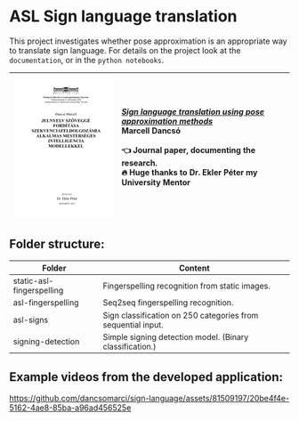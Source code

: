 # ASL Sign language translation

This project investigates whether pose approximation is an appropriate way to translate sign language. For details on the project look at the `documentation`, or in the `python notebooks`.

| <a href="https://github.com/dancsomarci/sign-language/blob/main/documentation/Szakdolgozat.pdf"><img src=".github/paper.png" width="300"/></a> | [*Sign language translation using pose approximation methods*](https://github.com/dancsomarci/sign-language/blob/main/documentation/Szakdolgozat.pdf) <br/> Marcell Dancsó <br/> <br /> :point_left: Journal paper, documenting the research. <br/> :fire: Huge thanks to Dr. Ekler Péter my University Mentor|
| ------------------------------------------------------------ | :----------------------------------------------------------- |


## Folder structure:

| Folder       | Content |
|------------|-----|
| static-asl-fingerspelling       | Fingerspelling recognition from static images.  |
| asl-fingerspelling      | Seq2seq fingerspelling recognition.  |
| asl-signs        | Sign classification on 250 categories from sequential input.  |
| signing-detection | Simple signing detection model. (Binary classification.) |


## Example videos from the developed application:

https://github.com/dancsomarci/sign-language/assets/81509197/20be4f4e-5162-4ae8-85ba-a96ad456525e
